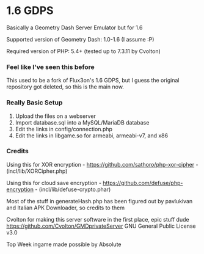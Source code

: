# 1.6 GDPS
Basically a Geometry Dash Server Emulator but for 1.6

Supported version of Geometry Dash: 1.0-1.6 (I assume :P)

Required version of PHP: 5.4+ (tested up to 7.3.11 by Cvolton)

### Feel like I've seen this before
This used to be a fork of Flux3on's 1.6 GDPS, but I guess the original repository got deleted, so this is the main now.

### Really Basic Setup
1) Upload the files on a webserver
2) Import database.sql into a MySQL/MariaDB database
3) Edit the links in config/connection.php
4) Edit the links in libgame.so for armeabi, armeabi-v7, and x86

### Credits
Using this for XOR encryption - https://github.com/sathoro/php-xor-cipher - (incl/lib/XORCipher.php)

Using this for cloud save encryption - https://github.com/defuse/php-encryption - (incl/lib/defuse-crypto.phar)

Most of the stuff in generateHash.php has been figured out by pavlukivan and Italian APK Downloader, so credits to them

Cvolton for making this server software in the first place, epic stuff dude https://github.com/Cvolton/GMDprivateServer GNU General Public License v3.0

Top Week ingame made possible by Absolute
